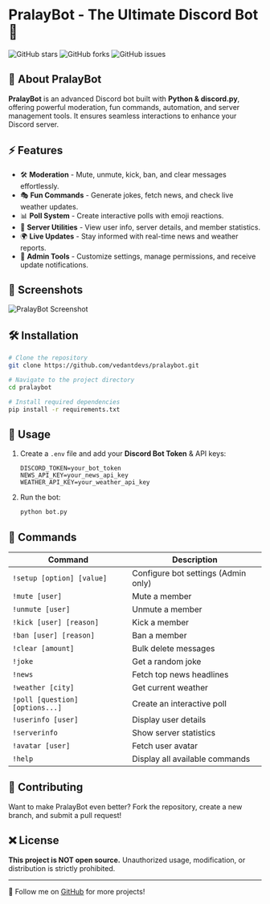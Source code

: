# PralayBot - The Ultimate Discord Bot 🤖

![GitHub stars](https://img.shields.io/github/stars/vedantdevs/pralaybot?style=for-the-badge)
![GitHub forks](https://img.shields.io/github/forks/vedantdevs/pralaybot?style=for-the-badge)
![GitHub issues](https://img.shields.io/github/issues/vedantdevs/pralaybot?style=for-the-badge)

## 🚀 About PralayBot
**PralayBot** is an advanced Discord bot built with **Python & discord.py**, offering powerful moderation, fun commands, automation, and server management tools. It ensures seamless interactions to enhance your Discord server.

## ⚡ Features
- 🛠️ **Moderation** - Mute, unmute, kick, ban, and clear messages effortlessly.
- 🎭 **Fun Commands** - Generate jokes, fetch news, and check live weather updates.
- 📊 **Poll System** - Create interactive polls with emoji reactions.
- 📌 **Server Utilities** - View user info, server details, and member statistics.
- 🌍 **Live Updates** - Stay informed with real-time news and weather reports.
- 🔧 **Admin Tools** - Customize settings, manage permissions, and receive update notifications.

## 📸 Screenshots
![PralayBot Screenshot](https://github.com/vedantdevs/pralaybot/raw/main/screenshots/example.png)

## 🛠️ Installation
```bash
# Clone the repository
git clone https://github.com/vedantdevs/pralaybot.git

# Navigate to the project directory
cd pralaybot

# Install required dependencies
pip install -r requirements.txt
```

## 🚀 Usage
1. Create a `.env` file and add your **Discord Bot Token** & API keys:
   ```plaintext
   DISCORD_TOKEN=your_bot_token
   NEWS_API_KEY=your_news_api_key
   WEATHER_API_KEY=your_weather_api_key
   ```
2. Run the bot:
   ```bash
   python bot.py
   ```

## 📌 Commands
| Command | Description |
|---------|-------------|
| `!setup [option] [value]` | Configure bot settings (Admin only) |
| `!mute [user]` | Mute a member |
| `!unmute [user]` | Unmute a member |
| `!kick [user] [reason]` | Kick a member |
| `!ban [user] [reason]` | Ban a member |
| `!clear [amount]` | Bulk delete messages |
| `!joke` | Get a random joke |
| `!news` | Fetch top news headlines |
| `!weather [city]` | Get current weather |
| `!poll [question] [options...]` | Create an interactive poll |
| `!userinfo [user]` | Display user details |
| `!serverinfo` | Show server statistics |
| `!avatar [user]` | Fetch user avatar |
| `!help` | Display all available commands |

## 🤝 Contributing
Want to make PralayBot even better? Fork the repository, create a new branch, and submit a pull request!

## ❌ License
**This project is NOT open source.** Unauthorized usage, modification, or distribution is strictly prohibited.

---
🔗 Follow me on [GitHub](https://github.com/vedantdevs) for more projects!


